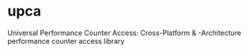 # upca
Universal Performance Counter Access: Cross-Platform &amp; -Architecture performance counter access library
